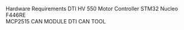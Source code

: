 Hardware Requirements
DTI HV 550 Motor Controller
STM32 Nucleo F446RE  
MCP2515 CAN MODULE
DTI CAN TOOL
